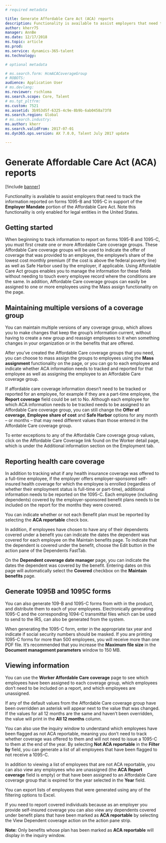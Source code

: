 ```yaml
---
# required metadata

title: Generate Affordable Care Act (ACA) reports
description: Functionality is available to assist employers that need to track the information reported on forms 1095-B and 1095-C in support of the Employer Mandate portion of the Affordable Care Act. Note this functionality is only enabled for legal entities in the United States.
author: kherr75
manager: AnnBe
ms.date: 12/17/2018
ms.topic: article
ms.prod: 
ms.service: dynamics-365-talent
ms.technology: 

# optional metadata

# ms.search.form: HcmACACoverageGroup
# ROBOTS: 
audience: Application User
# ms.devlang: 
ms.reviewer: rschloma
ms.search.scope: Core, Talent
# ms.tgt_pltfrm: 
ms.custom: 7521
ms.assetid: 3b953d5f-6325-4c9e-8b9b-6ab0458a73f8
ms.search.region: Global
# ms.search.industry: 
ms.author: kherr
ms.search.validFrom: 2017-07-01
ms.dyn365.ops.version: AX 7.0.0, Talent July 2017 update

---
```

# Generate Affordable Care Act (ACA) reports

[!include [banner](includes/banner.md)]

Functionality is available to assist employers that need to track the information reported on forms 1095-B and 1095-C in support of the **Employer Mandate** portion of the Affordable Care Act. Note this functionality is only enabled for legal entities in the United States.

## Getting started
When beginning to track information to report on forms 1095-B and 1095-C, you must first create one or more Affordable Care coverage groups. These Affordable Care coverage groups will be used to indicate the offer of coverage that was provided to an employee, the employee’s share of the lowest cost monthly premium (if the cost is above the federal poverty line) as well as Safe Harbor used by the employer, if applicable. Using Affordable Care Act groups enables you to manage the information for these fields without needing to touch every employee record where the conditions are the same. In addition, Affordable Care coverage groups can easily be assigned to one or more employees using the Mass assign functionality on the page.

## Maintaining multiple versions of a coverage group
You can maintain multiple versions of any coverage group, which allows you to make changes that keep the group’s information current, without having to create a new group and reassign employees to it when something changes in your organization or in the benefits that are offered. 

After you’ve created the Affordable Care coverage groups that you need, you can choose to mass assign the groups to employees using the **Mass assignment** functionality on the page, or you can go to each employee and indicate whether ACA information needs to tracked and reported for that employee as well as assigning the employee to an Affordable Care coverage group.

If affordable care coverage information doesn’t need to be tracked or reported for an employee, for example if they are a part-time employee, the **Report coverage** field could be set to No. Although each employee for which ACA information needs to be tracked needs to be assigned to an Affordable Care coverage group, you can still change the **Offer of coverage**, **Employee share of cost** and **Safe Harbor** options for any month – or months – that may need different values than those entered in the Affordable Care coverage group.

To enter exceptions to any of the Affordable Care coverage group values, click on the Affordable Care Coverage link found on the Worker detail page, which is under the Additional information section on the Employment tab.

## Reporting health care coverage
In addition to tracking what if any health insurance coverage was offered to a full-time employee, if the employer offers employer-sponsored self-insured health coverage for which the employee is enrolled (regardless of whether their employment status is full-time or part-time), additional information needs to be reported on the 1095-C. Each employee (including dependents) covered by the employer-sponsored benefit plans needs to be included on the report for the months they were covered. 

You can indicate whether or not each Benefit plan must be reported by selecting the **ACA reportable** check box.

In addition, if employees have chosen to have any of their dependents covered under a benefit you can indicate the dates the dependent was covered for each employee on the Maintain benefits page. To indicate that the dependent is covered under the benefit, choose the Edit button in the action pane of the Dependents FastTab.

On the **Dependent coverage date manager** page, you can indicate the dates the dependent was covered by the benefit. Entering dates on this page will automatically select the **Covered** checkbox on the **Maintain benefits** page.

## Generate 1095B and 1095C forms
You can also generate 109-B and 1095-C forms from with in the product, and distribute them to each of your employees. Electronically generating 1095-C and the corresponding 1094-C transmittal files which can be used to send to the IRS, can also be generated from the system.  

When generating the 1095-C form, enter in the appropriate tax year and indicate if social security numbers should be masked. If you are printing 1095-C forms for more than 500 employees, you will receive more than one PDF file. It’s recommended that you increase the **Maximum file size** in the **Document management parameters** window to 150 MB.

## Viewing information
You can use the **Worker Affordable Care coverage** page to see which employees have been assigned to each coverage group, which employees don’t need to be included on a report, and which employees are unassigned.

If any of the default values from the Affordable Care coverage group have been overridden an asterisk will appear next to the value that was changed. If the values for all 12 months are the same and haven’t been overridden, the value will print in the **All 12 months** column.

You can also use the inquiry window to understand which employees have been flagged as not ACA reportable, meaning you don’t need to track whether coverage was offered to them and will not need to issue a 1095-C to them at the end of the year. By selecting **Not ACA reportable** in the **Filter by** field, you can generate a list of all employees that have been flagged to not receive a 1095-C.

In addition to viewing a list of employees that are not ACA reportable, you can also view any employees who are unassigned (the **ACA Report coverage** field is empty) or that have been assigned to an Affordable Care coverage group that is expired for the year selected in the **Year** field.

You can export lists of employees that were generated using any of the filtering options to
Excel.

If you need to report covered individuals because as an employer you provide self-insured coverage you can also view any dependents covered under benefit plans that have been marked as **ACA reportable** by selecting the View Dependent coverage action on the action pane strip.

**Note:** Only benefits whose plan has been marked as **ACA reportable** will display in the inquiry window.
